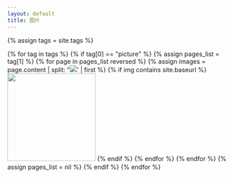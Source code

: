 ```yaml
---
layout: default
title: 图片
---
```

{% assign tags = site.tags %}

<div class="well article">
{% for tag in tags %}
    {% if tag[0] == "picture" %}
        {% assign pages_list = tag[1] %}
        {% for page in pages_list reversed %}
            {% assign images = page.content | split: "<img src=" %}
            {% for image in images %}
                {% assign img = image | split: ' alt="" />' | first %}
                {% if img contains site.baseurl %}
                    <a href="{{ site.baseurl }}{{ page.url }}"><img src={{ img }} style="height: 200px; width: auto; object-fit: scale-down; margin-bottom: 5px;"></a>
                {% endif %}
            {% endfor %}
        {% endfor %}
        {% assign pages_list = nil %}
    {% endif %}
{% endfor %}
</div>
